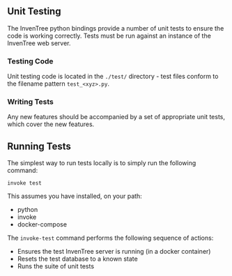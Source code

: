 ## Unit Testing

The InvenTree python bindings provide a number of unit tests to ensure the code is working correctly. Tests must be run against an instance of the InvenTree web server.

### Testing Code

Unit testing code is located in the `./test/` directory - test files conform to the filename pattern `test_<xyz>.py`.

### Writing Tests

Any new features should be accompanied by a set of appropriate unit tests, which cover the new features.

## Running Tests

The simplest way to run tests locally is to simply run the following command:

```
invoke test
```

This assumes you have installed, on your path:

- python
- invoke
- docker-compose

The `invoke-test` command performs the following sequence of actions:

- Ensures the test InvenTree server is running (in a docker container)
- Resets the test database to a known state
- Runs the suite of unit tests
